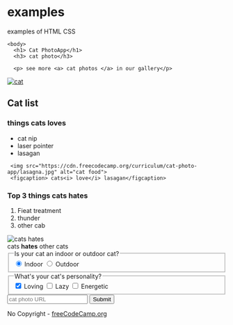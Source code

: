 # examples
examples of HTML CSS
<!-- 1st example of Html -->
<html lang="en">
  <head>
  <title> CatPhotoApp</title>
  <meta charset="utf-8">
      <meta name="viewport" content="width=device-width, initial-scale=1.0">
    </head>

    <body>
      <h1> Cat PhotoApp</h1>
      <h3> cat photo</h3>

      <p> see more <a> cat photos </a> in our gallery</p>
   <a href="https://freecatphotoapp.com/"><img src="https://cdn.freecodecamp.org/curriculum/cat-photo-app/relaxing-cat.jpg" alt="cat" ></a>

   <h2> Cat list </h2>
   <h3> things cats loves </h3>

   <ul> 
     <li> cat nip</li>
     <li> laser pointer</li>
     <li> lasagan </li>
     </ul>

     <img src="https://cdn.freecodecamp.org/curriculum/cat-photo-app/lasagna.jpg" alt="cat food">
     <figcaption> cats<i> love</i> lasagan</figcaption>

<h3> Top 3 things cats hates </h3>
     <ol>
       <li> Fieat treatment </li>
       <li> thunder </li>
       <li>  other cab </li>
       </ol>
<img src="https://cdn.freecodecamp.org/curriculum/cat-photo-app/cats.jpg" alt="cats hates">
<figcaption> cats <b> hates</b> other cats</figcaption>

<form action="https://freecatphotoapp.com/submit-cat-photo">
          <fieldset>
            <legend>Is your cat an indoor or outdoor cat?</legend>
            <label><input id="indoor" type="radio" name="indoor-outdoor" value="indoor" checked=""> Indoor</label>
            <label><input id="outdoor" type="radio" name="indoor-outdoor" value="outdoor"> Outdoor</label>
          </fieldset>
          <fieldset>
            <legend>What's your cat's personality?</legend>
            <label for="loving"><input id="loving" type="checkbox" name="personality" value="loving" checked=""> Loving</label>
            <label for="lazy"><input id="lazy" type="checkbox" name="personality" value="lazy"> Lazy</label>
            <label for="energetic"><input id="energetic" type="checkbox" name="personality" value="energetic"> Energetic</label>
          </fieldset>
          <input type="text" name="catphotourl" placeholder="cat photo URL" required="">
          <button type="submit">Submit</button>
        </form>
		 </body>
		<footer>
      <p>
        No Copyright - <a href="https://www.freecodecamp.org">freeCodeCamp.org</a>
      </p>
    </footer>
     
 </html>  
 
 
 <!-- Second example of Html -->
 
